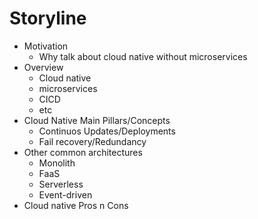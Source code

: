 # Storyline

- Motivation
  - Why talk about cloud native without microservices
- Overview
  - Cloud native
  - microservices
  - CICD
  - etc
- Cloud Native Main Pillars/Concepts
  - Continuos Updates/Deployments
  - Fail recovery/Redundancy
- Other common architectures
  - Monolith
  - FaaS
  - Serverless
  - Event-driven
- Cloud native Pros n Cons
